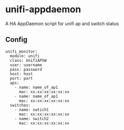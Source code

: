# unifi-appdaemon
A HA AppDaemon script for unifi ap and switch status


## Config
```
unifi_monitor:
  module: unifi
  class: UnifiAPSW
  user: username
  pass: password
  host: host
  port: port
  aps:
    - name: name_of_ap1
      mac: xx:xx:xx:xx:xx:xx
    - name: name_of_ap1
      mac: xx:xx:xx:xx:xx:xx
  switches:
    - name: swtich1
      mac: xx:xx:xx:xx:xx:xx
    - name: switch2
      mac: xx:xx:xx:xx:xx:xx
```
